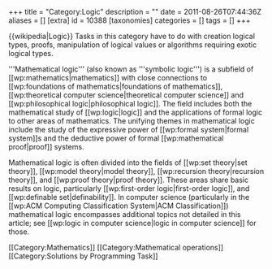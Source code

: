 +++
title = "Category:Logic"
description = ""
date = 2011-08-26T07:44:36Z
aliases = []
[extra]
id = 10388
[taxonomies]
categories = []
tags = []
+++

{{wikipedia|Logic}}
Tasks in this category have to do with creation logical types, proofs, manipulation of logical values or algorithms requiring exotic logical types.

'''Mathematical logic''' (also known as '''symbolic logic''') is a subfield of [[wp:mathematics|mathematics]] with close connections to [[wp:foundations of mathematics|foundations of mathematics]], [[wp:theoretical computer science|theoretical computer science]] and [[wp:philosophical logic|philosophical logic]]. The field includes both the mathematical study of [[wp:logic|logic]] and the applications of formal logic to other areas of mathematics.  The unifying themes in mathematical logic include the study of the expressive power of [[wp:formal system|formal system]]s and the deductive power of formal [[wp:mathematical proof|proof]] systems.

Mathematical logic is often divided into the fields of [[wp:set theory|set theory]], [[wp:model theory|model theory]], [[wp:recursion theory|recursion theory]], and [[wp:proof theory|proof theory]]. These areas share basic results on logic, particularly [[wp:first-order logic|first-order logic]], and [[wp:definable set|definability]]. In computer science (particularly in the [[wp:ACM Computing Classification System|ACM Classification]]) mathematical logic encompasses additional topics not detailed in this article; see [[wp:logic in computer science|logic in computer science]] for those.

[[Category:Mathematics]] [[Category:Mathematical operations]][[Category:Solutions by Programming Task]]
